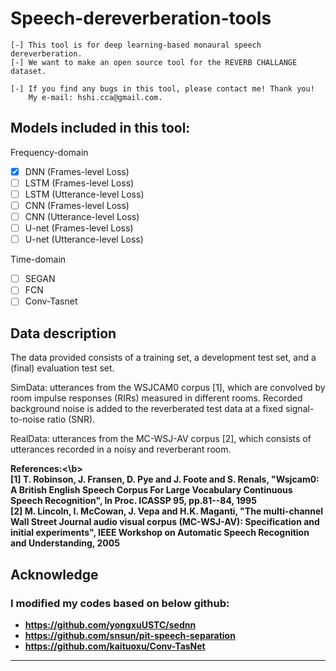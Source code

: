 Speech-dereverberation-tools  
====

```
[-] This tool is for deep learning-based monaural speech dereverberation.
[-] We want to make an open source tool for the REVERB CHALLANGE dataset. 

[-] If you find any bugs in this tool, please contact me! Thank you!
    My e-mail: hshi.cca@gmail.com.
```

## Models included in this tool:
Frequency-domain
- [x] DNN (Frames-level Loss)
- [ ] LSTM (Frames-level Loss)
- [ ] LSTM (Utterance-level Loss)
- [ ] CNN (Frames-level Loss)
- [ ] CNN (Utterance-level Loss)
- [ ] U-net (Frames-level Loss)
- [ ] U-net (Utterance-level Loss)  

Time-domain
- [ ] SEGAN
- [ ] FCN 
- [ ] Conv-Tasnet 

## Data description
The data provided consists of a training set, a development test set, and a (final) evaluation test set.  

SimData: utterances from the WSJCAM0 corpus [1], which are convolved by room impulse responses (RIRs) measured in different rooms. Recorded background noise is added to the reverberated test data at a fixed signal-to-noise ratio (SNR).  

RealData: utterances from the MC-WSJ-AV corpus [2], which consists of utterances recorded in a noisy and reverberant room.  

<b>References:<\b>  
[1] T. Robinson, J. Fransen, D. Pye and J. Foote and S. Renals, "Wsjcam0: A British English Speech Corpus For Large Vocabulary Continuous Speech Recognition", In Proc. ICASSP 95, pp.81--84, 1995  
[2] M. Lincoln, I. McCowan, J. Vepa and H.K. Maganti, "The multi-channel Wall Street Journal audio visual corpus (MC-WSJ-AV): Specification and initial experiments", IEEE Workshop on Automatic Speech Recognition and Understanding, 2005  

## Acknowledge
### I modified my codes based on below github:
* https://github.com/yongxuUSTC/sednn
* https://github.com/snsun/pit-speech-separation
* https://github.com/kaituoxu/Conv-TasNet

*****
